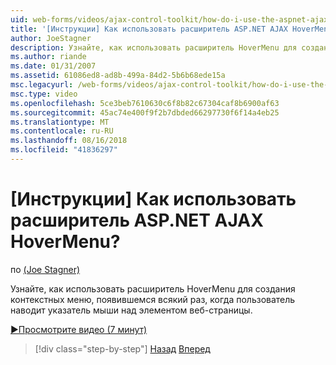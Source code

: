 ```yaml
---
uid: web-forms/videos/ajax-control-toolkit/how-do-i-use-the-aspnet-ajax-hovermenu-extender
title: '[Инструкции] Как использовать расширитель ASP.NET AJAX HoverMenu? | Документы Майкрософт'
author: JoeStagner
description: Узнайте, как использовать расширитель HoverMenu для создания контекстных меню, отображаемый при наведении указателя мыши на элемент мы...
ms.author: riande
ms.date: 01/31/2007
ms.assetid: 61086ed8-ad8b-499a-84d2-5b6b68ede15a
msc.legacyurl: /web-forms/videos/ajax-control-toolkit/how-do-i-use-the-aspnet-ajax-hovermenu-extender
msc.type: video
ms.openlocfilehash: 5ce3beb7610630c6f8b82c67304caf8b6900af63
ms.sourcegitcommit: 45ac74e400f9f2b7dbded66297730f6f14a4eb25
ms.translationtype: MT
ms.contentlocale: ru-RU
ms.lasthandoff: 08/16/2018
ms.locfileid: "41836297"
---
```

<a name="how-do-i-use-the-aspnet-ajax-hovermenu-extender"></a>[Инструкции] Как использовать расширитель ASP.NET AJAX HoverMenu?
====================
по [(Joe Stagner)](https://github.com/JoeStagner)

Узнайте, как использовать расширитель HoverMenu для создания контекстных меню, появившемся всякий раз, когда пользователь наводит указатель мыши над элементом веб-страницы.

[&#9654;Просмотрите видео (7 минут)](https://channel9.msdn.com/Blogs/ASP-NET-Site-Videos/how-do-i-use-the-aspnet-ajax-hovermenu-extender)

> [!div class="step-by-step"]
> [Назад](how-do-i-use-the-aspnet-ajax-filteredtextbox-extender.md)
> [Вперед](how-do-i-use-the-aspnet-ajax-togglebutton-extender.md)
